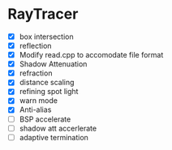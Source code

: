 RayTracer
=========
- [x] box intersection
- [x] reflection
- [x] Modify read.cpp to accomodate file format
- [x] Shadow Attenuation
- [x] refraction
- [x] distance scaling
- [x] refining spot light
- [x] warn mode
- [x] Anti-alias
- [ ] BSP accelerate
- [ ] shadow att accerlerate
- [ ] adaptive termination